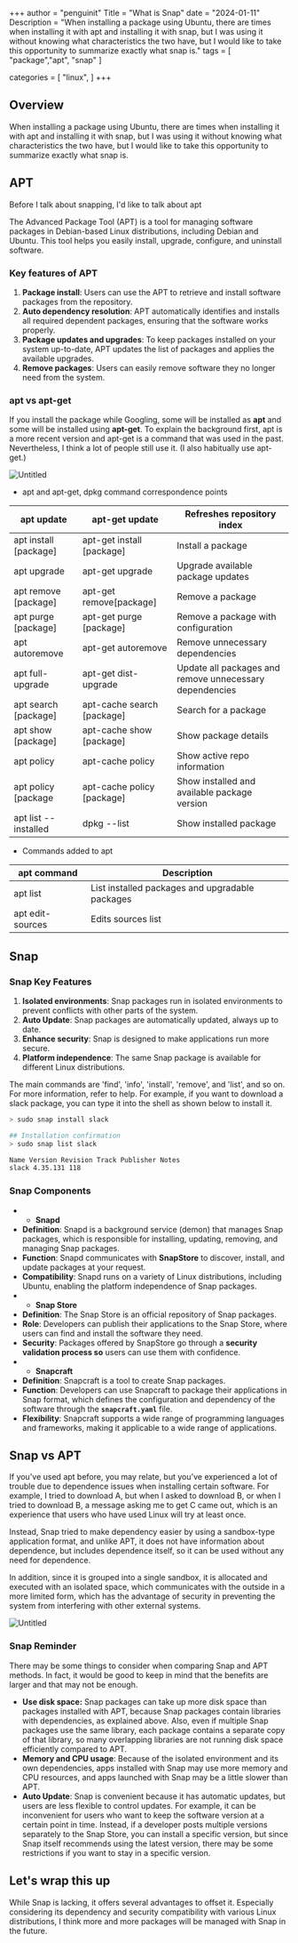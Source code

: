 +++
author = "penguinit"
Title = "What is Snap"
date = "2024-01-11"
Description = "When installing a package using Ubuntu, there are times when installing it with apt and installing it with snap, but I was using it without knowing what characteristics the two have, but I would like to take this opportunity to summarize exactly what snap is."
tags = [
"package","apt", "snap"
]

categories = [
"linux",
]
+++

## Overview

When installing a package using Ubuntu, there are times when installing it with apt and installing it with snap, but I was using it without knowing what characteristics the two have, but I would like to take this opportunity to summarize exactly what snap is.

## APT

Before I talk about snapping, I'd like to talk about apt

The Advanced Package Tool (APT) is a tool for managing software packages in Debian-based Linux distributions, including Debian and Ubuntu. This tool helps you easily install, upgrade, configure, and uninstall software.

### Key features of APT

1. **Package install**: Users can use the APT to retrieve and install software packages from the repository.
2. **Auto dependency resolution**: APT automatically identifies and installs all required dependent packages, ensuring that the software works properly.
3. **Package updates and upgrades**: To keep packages installed on your system up-to-date, APT updates the list of packages and applies the available upgrades.
4. **Remove packages**: Users can easily remove software they no longer need from the system.

### apt vs apt-get

If you install the package while Googling, some will be installed as **apt** and some will be installed using **apt-get**. To explain the background first, apt is a more recent version and apt-get is a command that was used in the past. Nevertheless, I think a lot of people still use it. (I also habitually use apt-get.)

![Untitled](images/Untitled.png)

- apt and apt-get, dpkg command correspondence points

| apt update | apt-get update | Refreshes repository index |
| --- | --- | --- |
| apt install [package] | apt-get install [package] | Install a package |
| apt upgrade | apt-get upgrade | Upgrade available package updates |
| apt remove [package] | apt-get remove[package] | Remove a package |
| apt purge [package] | apt-get purge [package] | Remove a package with configuration |
| apt autoremove | apt-get autoremove | Remove unnecessary dependencies |
| apt full-upgrade | apt-get dist-upgrade | Update all packages and remove unnecessary dependencies |
| apt search [package] | apt-cache search [package] | Search for a package |
| apt show [package] | apt-cache show [package] | Show package details |
| apt policy | apt-cache policy | Show active repo information |
| apt policy [package | apt-cache policy [package] | Show installed and available package version |
| apt list --installed | dpkg --list | Show installed package |

- Commands added to apt

| apt command      | Description                                     |
|------------------|-------------------------------------------------|
| apt list         | List installed packages and upgradable packages |
| apt edit-sources | Edits sources list                              |

## Snap

### Snap Key Features

1. **Isolated environments**: Snap packages run in isolated environments to prevent conflicts with other parts of the system.
2. **Auto Update**: Snap packages are automatically updated, always up to date.
3. **Enhance security**: Snap is designed to make applications run more secure.
4. **Platform independence**: The same Snap package is available for different Linux distributions.

The main commands are 'find', 'info', 'install', 'remove', and 'list', and so on. For more information, refer to help. For example, if you want to download a slack package, you can type it into the shell as shown below to install it.
``` bash
> sudo snap install slack

## Installation confirmation
> sudo snap list slack

Name Version Revision Track Publisher Notes
slack 4.35.131 118
```

### Snap Components

- - **Snapd**
- **Definition**: Snapd is a background service (demon) that manages Snap packages, which is responsible for installing, updating, removing, and managing Snap packages.
- **Function**: Snapd communicates with **SnapStore** to discover, install, and update packages at your request.
- **Compatibility**: Snapd runs on a variety of Linux distributions, including Ubuntu, enabling the platform independence of Snap packages.
- - **Snap Store**
- **Definition**: The Snap Store is an official repository of Snap packages.
- **Role**: Developers can publish their applications to the Snap Store, where users can find and install the software they need.
- **Security**: Packages offered by SnapStore go through a **security validation process so** users can use them with confidence.
- - **Snapcraft**
- **Definition**: Snapcraft is a tool to create Snap packages.
- **Function**: Developers can use Snapcraft to package their applications in Snap format, which defines the configuration and dependency of the software through the **`snapcraft.yaml`** file.
- **Flexibility**: Snapcraft supports a wide range of programming languages and frameworks, making it applicable to a wide range of applications.

## Snap vs APT

If you've used apt before, you may relate, but you've experienced a lot of trouble due to dependence issues when installing certain software. For example, I tried to download A, but when I asked to download B, or when I tried to download B, a message asking me to get C came out, which is an experience that users who have used Linux will try at least once.

Instead, Snap tried to make dependency easier by using a sandbox-type application format, and unlike APT, it does not have information about dependence, but includes dependence itself, so it can be used without any need for dependence.

In addition, since it is grouped into a single sandbox, it is allocated and executed with an isolated space, which communicates with the outside in a more limited form, which has the advantage of security in preventing the system from interfering with other external systems.

![Untitled](images/Untitled%201.png)

### Snap Reminder

There may be some things to consider when comparing Snap and APT methods. In fact, it would be good to keep in mind that the benefits are larger and that may not be enough.

- **Use disk space:** Snap packages can take up more disk space than packages installed with APT, because Snap packages contain libraries with dependencies, as explained above. Also, even if multiple Snap packages use the same library, each package contains a separate copy of that library, so many overlapping libraries are not running disk space efficiently compared to APT.
- **Memory and CPU usage**: Because of the isolated environment and its own dependencies, apps installed with Snap may use more memory and CPU resources, and apps launched with Snap may be a little slower than APT.
- **Auto Update**: Snap is convenient because it has automatic updates, but users are less flexible to control updates. For example, it can be inconvenient for users who want to keep the software version at a certain point in time. Instead, if a developer posts multiple versions separately to the Snap Store, you can install a specific version, but since Snap itself recommends using the latest version, there may be some restrictions if you want to stay in a specific version.

## Let's wrap this up

While Snap is lacking, it offers several advantages to offset it. Especially considering its dependency and security compatibility with various Linux distributions, I think more and more packages will be managed with Snap in the future.